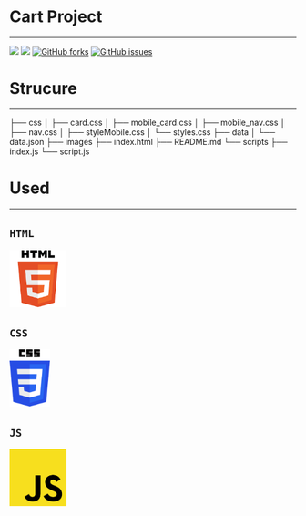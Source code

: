 # Cart Project
----
![](https://img.shields.io/badge/dependencies-up%20to%20date-brightgreen)  ![](https://img.shields.io/badge/release-v1.0.1-blue) [![GitHub forks](https://img.shields.io/github/forks/surya-thakur15/cartProject)](https://github.com/surya-thakur15/cartProject/network) [![GitHub issues](https://img.shields.io/github/issues/surya-thakur15/cartProject)](https://github.com/surya-thakur15/cartProject/issues)



# Strucure
----
├── css
│   ├── card.css
│   ├── mobile_card.css
│   ├── mobile_nav.css
│   ├── nav.css
│   ├── styleMobile.css
│   └── styles.css
├── data
│  └── data.json
├── images
├── index.html
├── README.md
└── scripts
    ├── index.js
    └── script.js




# Used
----
## `HTML`
<img src='images/html.png' height=100>

## `CSS`
<img src='images/css.png' height=100>

## `JS`
<img src='images/js.png' height=100>